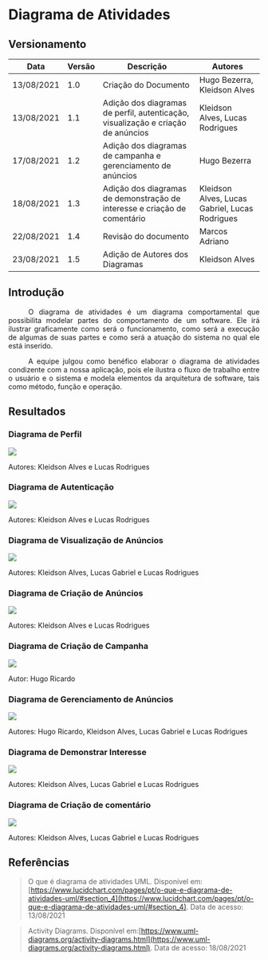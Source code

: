 # Diagrama de Atividades

## Versionamento
| Data | Versão | Descrição | Autores |
| -------- | -------- | -------- | ---|
|   13/08/2021   |  1.0    |  Criação do Documento    | Hugo Bezerra, Kleidson Alves
|   13/08/2021   | 1.1     | Adição dos diagramas de perfil, autenticação, visualização e criação de anúncios | Kleidson Alves, Lucas Rodrigues
|   17/08/2021   | 1.2     | Adição dos diagramas de campanha e  gerenciamento de anúncios  | Hugo Bezerra
|  18/08/2021    | 1.3     | Adição dos diagramas de demonstração de interesse e criação de comentário | Kleidson Alves, Lucas Gabriel, Lucas Rodrigues
|  22/08/2021    | 1.4     | Revisão do documento | Marcos Adriano
|  23/08/2021    | 1.5     | Adição de Autores dos Diagramas | Kleidson Alves

## Introdução
<div style="text-indent: 40px; text-align: justify">

<p>
O diagrama de atividades é um diagrama comportamental que possibilita modelar partes do comportamento de um software. Ele irá ilustrar graficamente como será o funcionamento, como será a execução de algumas de suas partes e como será a atuação do sistema no qual ele está inserido. 
</p>

<p>
A equipe julgou como benéfico elaborar o diagrama de atividades condizente com a nossa aplicação, pois ele ilustra o fluxo de trabalho entre o usuário e o sistema e modela elementos da arquitetura de software, tais como método, função e operação. 
</p>

</div>

## Resultados

### Diagrama de Perfil

[![](https://i.imgur.com/7lB16vz.png)](https://i.imgur.com/7lB16vz.png)

Autores: Kleidson Alves e Lucas Rodrigues

### Diagrama de Autenticação

[![](https://i.imgur.com/Zw3numG.png)](https://i.imgur.com/Zw3numG.png)

Autores: Kleidson Alves e Lucas Rodrigues

### Diagrama de Visualização de Anúncios

[![](https://i.imgur.com/jmsE0mt.jpg)](https://i.imgur.com/jmsE0mt.jpeg)


Autores: Kleidson Alves, Lucas Gabriel e Lucas Rodrigues

### Diagrama de Criação de Anúncios

[![](https://i.imgur.com/BKc5XEM.png)](https://i.imgur.com/BKc5XEM.png)

Autores: Kleidson Alves e Lucas Rodrigues

### Diagrama de Criação de Campanha

[![](https://i.imgur.com/oLURIho.png)](https://i.imgur.com/oLURIho.png)

Autor: Hugo Ricardo

### Diagrama de Gerenciamento de Anúncios

[![](https://i.imgur.com/crWQOTr.png)](https://i.imgur.com/crWQOTr.png)

Autores: Hugo Ricardo, Kleidson Alves, Lucas Gabriel e Lucas Rodrigues

### Diagrama de Demonstrar Interesse

[![](https://i.imgur.com/KK0uAMc.png)](https://i.imgur.com/KK0uAMc.png)

Autores: Kleidson Alves, Lucas Gabriel e Lucas Rodrigues

### Diagrama de Criação de comentário

[![](https://i.imgur.com/M6J04q7.png)](https://i.imgur.com/M6J04q7.png)

Autores:  Kleidson Alves, Lucas Gabriel e Lucas Rodrigues

## Referências
> O que é diagrama de atividades UML. Disponível em:
[https://www.lucidchart.com/pages/pt/o-que-e-diagrama-de-atividades-uml/#section_4](https://www.lucidchart.com/pages/pt/o-que-e-diagrama-de-atividades-uml/#section_4). Data de acesso: 13/08/2021

> Activity Diagrams. Disponível em:[https://www.uml-diagrams.org/activity-diagrams.html](https://www.uml-diagrams.org/activity-diagrams.html). Data de acesso: 18/08/2021
